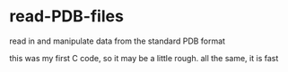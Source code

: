 # read-PDB-files
read in and manipulate data from the standard PDB format

this was my first C code, so it may be a little rough. all the same, it is fast

